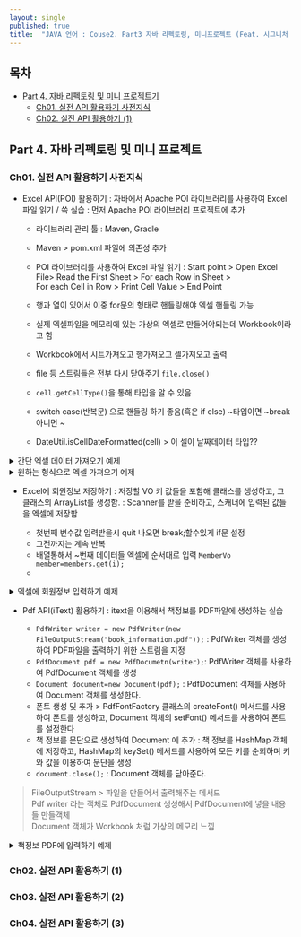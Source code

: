 ```yaml
---
layout: single
published: true
title:  "JAVA 언어 : Couse2. Part3 자바 리펙토링, 미니프로젝트 (Feat. 시그니처 백엔드 강의)"
---
```




## 목차

- [Part 4. 자바 리펙토링 및 미니 프로젝트기](#part3-api-활용하기-1)
  * [Ch01. 실전 API 활용하기 사전지식](#ch01-실전-api-활용하기-사전지식)
  * [Ch02. 실전 API 활용하기 (1)](#ch02-실전-api-활용하기-1)

## Part 4. 자바 리펙토링 및 미니 프로젝트

### Ch01. 실전 API 활용하기 사전지식

* Excel API(POI) 활용하기
  : 자바에서 Apache POI 라이브러리를 사용하여 Excel 파일 읽기 / 쓱 실습
  : 먼저 Apache POI 라이브러리 프로젝트에 추가

  - 라이브러리 관리 툴 : Maven, Gradle
  - Maven > pom.xml 파일에 의존성 추가
  - POI 라이브러리를 사용하여 Excel 파일 읽기
    : Start point > Open Excel File> Read the First Sheet > For each Row in Sheet >  
    For each Cell in Row > Print Cell Value > End Point
  - 행과 열이 있어서 이중 for문의 형태로 핸들링해야 엑셀 핸들링 가능
  - 실제 엑셀파일을 메모리에 있는 가상의 엑셀로 만들어야되는데  Workbook이라고 함
  - Workbook에서 시트가져오고 행가져오고 셀가져오고 출력
  - file 등 스트림들은 전부 다시 닫아주기 `file.close()`


  - `cell.getCellType()`을 통해 타입을 알 수 있음
  - switch case(반복문) 으로 핸들링 하기 좋음(혹은 if else) ~타입이면 ~break 아니면 ~
  - DateUtil.isCellDateFormatted(cell) > 이 셀이 날짜데이터 타입??

<details>
  <summary>
    간단 엑셀 데이터 가져오기 예제
  </summary>

<div markdown="1">
  <br>

```java
import java.io.File;
import java.io.FileInputStream;
import java.io.IOException;

public class ExcelExample {
    public static void main(String[] args) {
        try{
            FileInputStream file=new FileInputStream(new File("example.xlsx"));
            //파일에서 읽어와야됨. 파일이름 적어줘야됨. 실제 엑셀파일
            //실제 엑셀파일을 메모리에 있는 가상의 엑셀로 만들어야되는데  Workbook이라고 함
            Workbook workbook= WorkbookFactory.create(file);
            Sheet sheet=workbook.getSheetAt(0);
            for(Row row: sheet){
                for(Cell cell: row){
                    System.out.print(cell+"\t");
                }
                System.out.println();//줄바꿈
            }
            file.close();
            System.out.println("엑셀에서 데이터 읽어오기 성공");
        }catch(IOException e){
            e.printStackTrace();
        }
    }
}
```

</div>
</details>


<details>
  <summary>
    원하는 형식으로 엑셀 가져오기 예제
  </summary>

<div markdown="1">
  <br>


```java
public class ExcelExample {
  public static void main(String[] args) {
    try {
      FileInputStream file = new FileInputStream(new File("example.xlsx"));
      Workbook workbook = WorkbookFactory.create(file);
      Sheet sheet = workbook.getSheetAt(0);
      for (Row row : sheet) {
        for (Cell cell : row) {
          switch (cell.getCellType()) {
            case NUMERIC:
            if (DateUtil.isCellDateFormatted(cell)) {
              Date dateValue = cell.getDateCellValue();
              DateFormat dateFormat = new SimpleDateFormat("yyyy-MM-dd");
              String formattedDate = dateFormat.format(dateValue);
              System.out.print(formattedDate + "\t");
            } else {
              double numericValue = cell.getNumericCellValue();
            if (numericValue == Math.floor(numericValue)) {
              int intValue = (int) numericValue;
              System.out.print(intValue + "\t");
            } else {
              System.out.print(numericValue + "\t");
              }
            }
          break;
          case STRING:
              String stringValue = cell.getStringCellValue();
              System.out.print(stringValue + "\t");
              break;
              case BOOLEAN:
              boolean booleanValue = cell.getBooleanCellValue();
              System.out.print(booleanValue + "\t");
              break;
          case FORMULA:
            String formulaValue = cell.getCellFormula();
            System.out.print(formulaValue + "\t");
            break;
          case BLANK:
            System.out.print("\t");
            break;
            default:
            System.out.print("\t");
            break;
            }
            }
            System.out.println();
            }
            file.close();
            } catch (IOException e) {
        e.printStackTrace();
      }
    }
}
```

</div>
</details>

* Excel에 회원정보 저장하기
  : 저장할 VO 키 값들을 포함해 클래스를 생성하고, 그 클래스의 ArrayList를 생성함.
  : Scanner를 받을 준비하고, 스캐너에 입력된 값들을 엑셀에 저장함

  - 첫번째 변수값 입력받을시 quit 나오면 break;할수있게 if문 설정
  - 그전까지는 계속 반복
  - 배열통해서 ~번째 데이터들 엑셀에 순서대로 입력 `MemberVo member=members.get(i);`
  - 
 



<details>
  <summary>
    엑셀에 회원정보 입력하기 예제
  </summary>

<div markdown="1">
  <br>

VO클래스 만들기
```java
public class Member {
  private String name;
  private int age;
  private String birthdate;
  private String phone;
  private String address;
  private boolean isMarried;
  // 생성자, getter, setter, toString()
}
```


```java
import java.io.File;
import java.io.FileOutputStream;
import java.io.IOException;
import java.util.ArrayList;
import java.util.List;
import java.util.Scanner;
import org.apache.poi.ss.usermodel.Cell;
import org.apache.poi.ss.usermodel.Row;
import org.apache.poi.ss.usermodel.Sheet;
import org.apache.poi.xssf.usermodel.XSSFWorkbook;

public class ExcelWriter {
public static void main(String[] args) {
Scanner scanner = new Scanner(System.in);
List<MemberVO> members = new ArrayList<>();
while (true) {
System.out.print("이름을 입력하세요:");
String name = scanner.nextLine();
if (name.equals("quit")) {
break;
}
System.out.print("나이를 입력하세요:");
int age = scanner.nextInt();
scanner.nextLine(); // 개행문자 제거
System.out.print("생년월일을 입력하세요:");
String birthdate = scanner.nextLine();
System.out.print("전화번호를 입력하세요:");
String phone = scanner.nextLine();
System.out.print("주소를 입력하세요:");
String address = scanner.nextLine();
System.out.print("결혼여부를 입력하세요 (true/false):");
boolean isMarried = scanner.nextBoolean();
scanner.nextLine(); // 개행문자 제거
MemberVO member = new MemberVO(name, age, birthdate, phone, address, isMarried);
members.add(member);
}
scanner.close();

try {
XSSFWorkbook workbook = new XSSFWorkbook();
Sheet sheet = workbook.createSheet("회원 정보");
// 헤더 생성
Row headerRow = sheet.createRow(0);
headerRow.createCell(0).setCellValue("이름");
headerRow.createCell(1).setCellValue("나이");
headerRow.createCell(2).setCellValue("생년월일");
headerRow.createCell(3).setCellValue("전화번호");
headerRow.createCell(4).setCellValue("주소");
headerRow.createCell(5).setCellValue("결혼여부");
// 데이터 생성
for (int i = 0; i < members.size(); i++) {
MemberVO member = members.get(i);
Row row = sheet.createRow(i + 1);
row.createCell(0).setCellValue(member.getName());
row.createCell(1).setCellValue(member.getAge());
row.createCell(2).setCellValue(member.getBirthdate());
row.createCell(3).setCellValue(member.getPhone());
row.createCell(4).setCellValue(member.getAddress());
Cell marriedCell = row.createCell(5);
marriedCell.setCellValue(member.isMarried());
}
// 엑셀 파일 저장
String filename = "members.xlsx";
FileOutputStream outputStream = new FileOutputStream(new File(filename));
workbook.write(outputStream);
workbook.close();
System.out.println("엑셀 파일이 저장되었습니다: " + filename);
} catch (IOException e) {
System.out.println("엑셀 파일 저장 중 오류가 발생했습니다.");
e.printStackTrace();
}
}
}

```

</div>
</details>

* Pdf API(iText) 활용하기
  : itext을 이용해서 책정보를 PDF파일에 생성하는 실습

  - `PdfWriter writer = new PdfWriter(new FileOutputStream("book_information.pdf"));` : PdfWriter 객체를 생성하여 PDF파일을 출력하기 위한 스트림을 지정
  - `PdfDocument pdf = new PdfDocumetn(writer);`: PdfWriter 객체를 사용하여 PdfDocument 객체를 생성
  - `Document document=new Document(pdf);` : PdfDocument 객체를 사용하여 Document 객체를 생성한다.
  - 폰트 생성 및 추가 > PdfFontFactory 클래스의 createFont() 메서드를 사용하여 폰트를 생성하고, Document 객체의 setFont() 메서드를 사용하여 폰트를 설정한다
  - 책 정보를 문단으로 생성하여 Document 에 추가 : 책 정보를 HashMap 객체에 저장하고, HashMap의 keySet() 메서드를 사용하여 모든 키를 순회하며 키와 값을 이용하여 문단을 생성
  - `document.close();` : Document 객체를 닫아준다. 

> FileOutputStream >  파일을 만들어서 출력해주는 메서드  
> Pdf writer 라는 객체로 PdfDocument 생성해서 PdfDocument에 넣을 내용들 만들객체  
> Document 객체가 Workbook 처럼 가상의 메모리 느낌   




<details>
  <summary>
    책정보 PDF에 입력하기 예제
  </summary>

<div markdown="1">
  <br>

```java
import com.itextpdf.io.font.PdfEncodings;
import com.itextpdf.kernel.font.PdfFont;
import com.itextpdf.kernel.font.PdfFontFactory;
import com.itextpdf.kernel.pdf.PdfDocument;
import com.itextpdf.kernel.pdf.PdfWriter;
import com.itextpdf.layout.Document;
import com.itextpdf.layout.element.Paragraph;

import java.io.FileNotFoundException;
import java.io.FileOutputStream;
import java.io.IOException;
import java.time.Year;
import java.util.HashMap;



public class BookInfoToPDF {

        public static void main(String[] args) throws IOException {
            HashMap<String, String> bookInfo = new HashMap<>();
            bookInfo.put("title", "한글    자바");
            bookInfo.put("author", "홍길동");
            bookInfo.put("publisher", "한글    출판사");
            bookInfo.put("year", String.valueOf(Year.now().getValue()));
            bookInfo.put("price", "25000");
            bookInfo.put("pages", "400");


            try {

                            PdfWriter writer = new PdfWriter(new FileOutputStream("book_information.pdf"));
// PdfWriter 객체를    사용하여    PdfDocument 객체    생성
                            PdfDocument pdf = new PdfDocument(writer);
// Document 객체    생성
                            Document document = new Document(pdf);

                            // 폰트    생성    및    추가
                            PdfFont font = PdfFontFactory.createFont("CookieRun Regular.otf", PdfEncodings.IDENTITY_H, true);
                            document.setFont(font);
// 책    정보를    문단으로    생성하여    Document에    추가
                            for (String key : bookInfo.keySet()) {
                                Paragraph paragraph = new Paragraph(key + ": " + bookInfo.get(key));
                                document.add(paragraph);
                            }
// Document 닫기
                            document.close();

                            System.out.println("book_information.pdf 파일이    생성되었습니다.");
                        } catch (FileNotFoundException e) {
                            e.printStackTrace();
                        }
                    }
                }

```
</div>
</details>
  

### Ch02. 실전 API 활용하기 (1)
### Ch03. 실전 API 활용하기 (2)
### Ch04. 실전 API 활용하기 (3)
